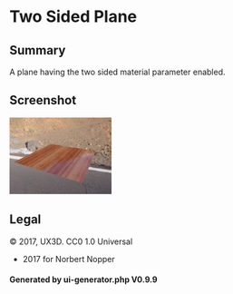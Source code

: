 # Two Sided Plane

## Summary

A plane having the two sided material parameter enabled.

## Screenshot

![screenshot](screenshot/screenshot.jpg)

## Legal

&copy; 2017, UX3D. CC0 1.0 Universal

 - 2017 for Norbert Nopper

#### Generated by ui-generator.php V0.9.9